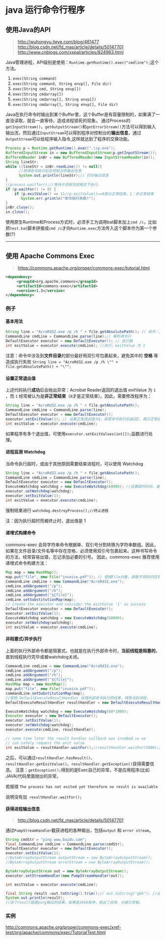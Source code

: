 # java 运行命令行程序

## 使用Java的API
>http://wuhongyu.iteye.com/blog/461477
>http://blog.csdn.net/fd_mas/article/details/50147701
>http://www.cnblogs.com/xxpal/articles/824963.html

Java管理进程，API级别是使用：`Runtime.getRuntime().exec("cmdline");`这个方法。
1. `exec(String command)`
2. `exec(String command, String envp[], File dir)`
3. `exec(String cmd, String envp[])`
4. `exec(String cmdarray[])`
5. `exec(String cmdarray[], String envp[])`
6. `exec(String cmdarray[], String envp[], File dir)`

Java在执行命令时输出到某个Buffer里，这个Buffer是有容量限制的，如果满了一直没读取，就会一直等待，造成进程锁死的现象。
通过Process的`getInputStream()`，`getOutputStream()`和`getErrorStream()`方法可以得到输入输出流，然后通过`InputStream`可以得到程序对控制台的**输出信息**，通过`OutputStream`可以给程序输入指令,这样就达到了程序的交换功能。
```java
Process p = Runtime.getRuntime().exec(".\\p.exe");
BufferedInputStream in = new BufferedInputStream(p.getInputStream());  
BufferedReader inBr = new BufferedReader(new InputStreamReader(in));  
String lineStr;  
while ((lineStr = inBr.readLine()) != null){
      //获得命令执行后在控制台的输出信息  
      System.out.println(lineStr);// 打印输出信息  
} 
//process.waitfor();//等待子进程完成再往下执行。
if (p.waitFor() != 0) {  
    if (p.exitValue() == 1)//p.exitValue()==0表示正常结束，1：非正常结束  
       System.err.println("命令执行失败!");  
}  
inBr.close();  
in.close();  
```

使用原生Runtime和Process方式时，必须手工为调用bat脚本加上`cmd /c`，比如把`test.bat`脚本拼接成`cmd /c`才向`Runtime.exec`方法传入这个脚本作为第一个参数(?)

---
## 使用 Apache Commons Exec
>https://commons.apache.org/proper/commons-exec/tutorial.html
```xml
<dependency>
     <groupId>org.apache.commons</groupId>
     <artifactId>commons-exec</artifactId>
     <version>1.3</version>
</dependency>
```
### 例子
#### 基本用法
```java
String line = "AcroRd32.exe /p /h " + file.getAbsolutePath(); // 命令：打印pdf
CommandLine cmdLine = CommandLine.parse(line);// 解析命令行
DefaultExecutor executor = new DefaultExecutor(); // 执行器
int exitValue = executor.execute(cmdLine); //执行，exitValue 为 1
```
注意：命令中涉及到**文件目录**的部分最好用双引号包裹起来，避免其中的 **空格** 等造成执行失败
`String line = "AcroRd32.exe /p /h \"" + file.getAbsolutePath() + "\"";`

#### 设置正常退出值
上述代码执行**成功**后会抛出异常：Acrobat Reader返回的退出值 exitValue 为 `1` ，而 `1` 经常被认为是**非正常结束**（`0`才是正常结束）。因此，需要修改程序为：
```java
String line = "AcroRd32.exe /p /h " + file.getAbsolutePath();
CommandLine cmdLine = CommandLine.parse(line);
DefaultExecutor executor = new DefaultExecutor();
executor.setExitValue(1); // 设置正常退出值为1。即若命令执行后返回1，表示正常结束
int exitValue = executor.execute(cmdLine);
```
如果程序有多个退出值，可使用`executor.setExitValues(int[]);`函数进行处理。

#### 进程监测 Watchdog
当命令执行超时，或由于其他原因需要结束进程时，可以使用 Watchdog
```java
String line = "AcroRd32.exe /p /h " + file.getAbsolutePath();
CommandLine cmdLine = CommandLine.parse(line);
DefaultExecutor executor = new DefaultExecutor();
ExecuteWatchdog watchdog = new ExecuteWatchdog(60000); //设置超时时间，毫秒
executor.setWatchdog(watchdog);
executor.setExitValue(1);
int exitValue = executor.execute(cmdLine);
```
强制结束进行
`watchdog.destroyProcess();//终止进程 `

注：因为执行超时而被终止时，退出值是 1 

#### 递增式构建命令
 commons-exec 会将字符串命令根据单、双引号分割转换为字符串数组。因此，如果在文件目录/文件名等中存在空格，必须使用双引号包裹起来。这种书写命令的方法，经常容易出错，忘记添加必要的引号。
因此，commons-exec 推荐使用递增式命令构建方法：
```java
Map map = new HashMap();
map.put("file", new File("invoice.pdf")); // 使用File对象，屏蔽不同OS的区别
CommandLine cmdLine = new CommandLine("AcroRd32.exe");
cmdLine.addArgument("/p");
cmdLine.addArgument("/h");
cmdLine.addArgument("${file}");
cmdLine.setSubstitutionMap(map);
// create the executor and consider the exitValue '1' as success
DefaultExecutor executor = new DefaultExecutor();
executor.setExitValue(1);
ExecuteWatchdog watchdog = new ExecuteWatchdog(60000);
executor.setWatchdog(watchdog);
int exitValue = executor.execute(cmdLine);
```

#### 非阻塞式/异步执行
上面的执行外部命令都是阻塞式，也就是在执行外部命令时，**当前线程是阻塞的**，直到线程执行完毕或被watchdog关闭。
```java
CommandLine cmdLine = new CommandLine("AcroRd32.exe");
cmdLine.addArgument("/p");
cmdLine.addArgument("/h");
cmdLine.addArgument("${file}");
HashMap map = new HashMap();
map.put("file", new File("invoice.pdf"));
commandLine.setSubstitutionMap(map);
//使用 DefaultExecuteResultHandler 处理外部命令执行的结果，释放当前线程。
DefaultExecuteResultHandler resultHandler = new DefaultExecuteResultHandler();

ExecuteWatchdog watchdog = new ExecuteWatchdog(60*1000);
Executor executor = new DefaultExecutor();
executor.setExitValue(1);
executor.setWatchdog(watchdog);
executor.execute(cmdLine, resultHandler);

// some time later the result handler callback was invoked so we
// can safely request the exit value
int exitValue = resultHandler.waitFor();//resultHandler.waitFor(5000);//等待5秒。
```
之后，可以通过`resultHandler.hasResult()`、`resultHandler.getExitValue()`、`resultHandler.getException()`获得需要信息。 
注意：`getException();`得到的是Exec自己的异常，不是应用程序(比如JAVA)代码里面抛出的异常。

若报错 `The process has not exited yet therefore no result is available`

说明没有加` resultHandler.waitFor();`

#### 获得进程输出信息
>http://blog.csdn.net/fd_mas/article/details/50147701

通过`PumpStreamHandler`截获进程的各种输出，包括`output` 和 `error stream`。

```java
String cmdStr = "ping www.baidu.com";
final CommandLine cmdLine = CommandLine.parse(cmdStr);
DefaultExecutor executor = new DefaultExecutor();
executor.setExitValue(1);
//ByteArrayOutputStream outputStream = new ByteArrayOutputStream();
//ByteArrayOutputStream errorStream = new ByteArrayOutputStream();

ByteArrayOutputStream out = new ByteArrayOutputStream();
executor.setStreamHandler(new PumpStreamHandler(out));

int exitValue = executor.execute(cmdLine);

final String result =out.toString().trim();// out.toString("gbk"); //设置编码
System.out.println(result);
//这个result就是ping输出的结果。如果是JAVA程序，抛出了异常，也被它获取。
```

### 实例

http://commons.apache.org/proper/commons-exec/xref-test/org/apache/commons/exec/TutorialTest.html